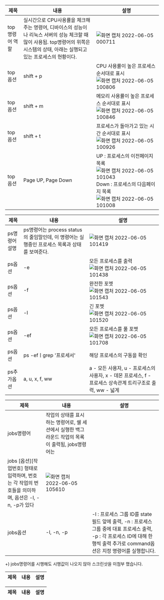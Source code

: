 |제목|내용|설명|
|---|---|---|
|top명령어 역할|실시간으로 CPU사용률을 체크해주는 명령어, 디바이스의 성능이나 리눅스 서버의 성능 체크할 때 많이 사용됨. top명령어의 위쪽은 시스템의 상태, 아래는 실행되고 있는 프로세스의 현황이다.|![화면 캡처 2022-06-05 000711](https://user-images.githubusercontent.com/106869861/172036072-c9922b5a-107d-461f-9c8a-d597501a7b64.png)|
|top옵션|shift + p|CPU 사용률이 높은 프로세스 순서대로 표시 ![화면 캡처 2022-06-05 100806](https://user-images.githubusercontent.com/106869861/172036164-3c8cc5bf-6d24-4031-951b-f4ea62539750.png)|
|top옵션|shift + m|메모리 사용률이 높은 프로세스 순서대로 표시![화면 캡처 2022-06-05 100846](https://user-images.githubusercontent.com/106869861/172036203-c1473bc5-a814-4890-8ea1-31537e4639c1.png)|
|top옵션|shift + t|프로세스가 돌아가고 있는 시간 순서대로 표시![화면 캡처 2022-06-05 100926](https://user-images.githubusercontent.com/106869861/172036227-319f41b5-6245-4452-8cf7-c17021c0894e.png)|
|top옵션|Page UP, Page Down|UP : 프로세스의 이전페이지 목록![화면 캡처 2022-06-05 101043](https://user-images.githubusercontent.com/106869861/172036344-8417c733-67b5-4e7e-b673-2754976326c6.png) Down : 프로세스의 다음페이지 목록![화면 캡처 2022-06-05 101008](https://user-images.githubusercontent.com/106869861/172036355-a76a65d7-96f4-43ce-a809-45e02acf4d38.png)|


|제목|내용|설명|
|---|---|---|
|ps명령어 설명|ps명령어는 process status의 줄임말인데, 이 명령어는 실행중인 프로세스 목록과 상태를 보여준다.|![화면 캡처 2022-06-05 101419](https://user-images.githubusercontent.com/106869861/172036395-eed9a452-b5e6-4d2d-8d7f-a2ab4dccddc8.png)|
|ps옵션|-e|모든 프로세스를 출력![화면 캡처 2022-06-05 101438](https://user-images.githubusercontent.com/106869861/172036406-bef36265-f6f3-400e-9b75-ceb4c0516bca.png)|
|ps옵션|-f|완전한 포멧![화면 캡처 2022-06-05 101543](https://user-images.githubusercontent.com/106869861/172036414-382c0e15-0b17-462c-a937-25f9ebce93ce.png)|
|ps옵션|-l|긴 포멧![화면 캡처 2022-06-05 101520](https://user-images.githubusercontent.com/106869861/172036417-7fc17e19-1c1e-4f63-ba9b-b70113b25c05.png)|
|ps옵션|-ef|모든 프로세스를 풀 포멧![화면 캡처 2022-06-05 101708](https://user-images.githubusercontent.com/106869861/172036526-23502eee-ea18-4b4d-a2f0-43673f91025f.png)|
|ps옵션|ps -efㅣgrep '프로세서'|해당 프로세스의 구동을 확인|
|ps추가옵션|a, u, x, f, ww| a - 모든 사용자, u - 프로세스의 사용자, x - 데몬 프로세스, f - 프로세스 상속관계 트리구조로 출력, ww - 넓게|


|제목|내용|설명|
|---|---|---|
|jobs명령어|작업의 상태를 표시하는 명령어로, 쉘 세션에서 실행한 백그라운드 작업의 목록이 출력됨, jobs명령어는 
jobs [옵션][작업번호] 형태로 입력하며, 번호는 각 작업의 번호들을 의미하며, 옵션은 -l, -n, -p가 있다|![화면 캡처 2022-06-05 105610](https://user-images.githubusercontent.com/106869861/172036668-132ab612-4377-4877-94e3-1f88f5610178.png)|
|jobs옵션|-l, -n, -p|-l : 프로세스 그룹 ID를 state 필드 앞에 출력, -n : 프로세스 그룹 중에 대표 프로세스 출력, -p : 각 프로세스 ID에 대해 한 행씩 출력 추가로 command옵션은 지정 명령어를 실행합니다.|
+) jobs명령어를 시행해도 시행값이 나오지 않아 스크린샷을 미첨부 했습니다.


|제목|내용|설명|
|---|---|---|


|제목|내용|설명|
|---|---|---|
